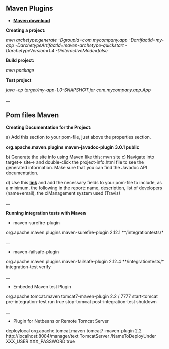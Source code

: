 
## Maven Plugins


* <a href="https://maven.apache.org/download.cgi" target="_blank">**Maven download**</a>

**Creating a project:**

_mvn archetype:generate -DgroupId=com.mycompany.app -DartifactId=my-app -DarchetypeArtifactId=maven-archetype-quickstart -DarchetypeVersion=1.4 -DinteractiveMode=false_


**Build project:**

_mvn package_

**Test project**

_java -cp target/my-app-1.0-SNAPSHOT.jar com.mycompany.app.App_

__

## Pom files Maven

**Creating Documentation for the Project:**

a) Add this section to your pom-file, just above the properties section.

**<reporting>**
    **<plugins>**
     **<plugin>**
        **<groupId>org.apache.maven.plugins</groupId>**
        **<artifactId>maven-javadoc-plugin</artifactId>**
        **<version>3.0.1</version>**
        **<configuration>**
          **<show>public</show>**
        **</configuration>**
      **</plugin>**
    **</plugins>**
**</reporting>**

b) Generate the site info using Maven like this: mvn site
c) Navigate into target→ site→ and double-click the project-info.html file to see the generated information. Make sure that you can find the Javadoc API documentation.

d) Use this <a href="https://maven.apache.org/ref/3.6.0/maven-model/maven.html" target="_blank">**link**</a> and add the necessary  fields to your pom-file to include, as a minimum, the following in the report: name, description, list of developers (name+email), the ciManagement system used (Travis)

__

**Running integration tests with Maven**

* maven-surefire-plugin

<plugin>
    <groupId>org.apache.maven.plugins</groupId>
    <artifactId>maven-surefire-plugin</artifactId>
    <version>2.12.1</version>
    <configuration>
       <excludes>
          <exclude>**/integrationtests/*</exclude>
       </excludes>
    </configuration>
</plugin>

__

* maven-failsafe-plugin

<plugin>
   <groupId>org.apache.maven.plugins</groupId>
   <artifactId>maven-failsafe-plugin</artifactId>
   <version>2.12.4</version>
   <configuration>
     <includes>
       <include>**/integrationtests/*</include>
     </includes>
   </configuration>
   <executions>
     <execution>
       <goals>
         <goal>integration-test</goal>
         <goal>verify</goal>
       </goals>
     </execution>
   </executions>
</plugin>

__


* Embeded Maven test Plugin

<plugin>  
   <groupId>org.apache.tomcat.maven</groupId>  
   <artifactId>tomcat7-maven-plugin</artifactId>  
   <version>2.2</version>  
   <configuration>  
     <path>/</path>
     <port>7777</port>
   </configuration>
   <executions>
     <execution>
       <id>start-tomcat</id>
       <phase>pre-integration-test</phase>
       <goals>
         <goal>run</goal>
       </goals>
       <configuration>
         <fork>true</fork>
       </configuration>
     </execution>
     <execution>
       <id>stop-tomcat</id>
       <phase>post-integration-test</phase>
       <goals>
         <goal>shutdown</goal>
       </goals>
     </execution>
   </executions>
</plugin>

__

* Plugin for Netbeans or Remote Tomcat Server

<profile>
  <id>deploylocal</id>
  <build>
    <plugins>
      <plugin>  
        <groupId>org.apache.tomcat.maven</groupId>  
        <artifactId>tomcat7-maven-plugin</artifactId>  
        <version>2.2</version>  
        <configuration>
         <url>http://localhost:8084/manager/text</url>  
         <server>TomcatServer</server>
         <path>/NameToDeployUnder</path>
         <username>XXX_USER</username>
         <password>XXX_PASSWORD</password>
         <update>true</update>
        </configuration>  
      </plugin>
    </plugins>
  </build>
</profile>














